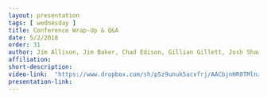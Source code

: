 ```yaml
---
layout: presentation
tags: [ wednesday ]
title: Conference Wrap-Up & Q&A
date: 5/2/2018
order: 31
author: Jim Allison, Jim Baker, Chad Edison, Gillian Gillett, Josh Shaw (Moderator Kyle Gradinger) 
affiliation: 
short-description:
video-link:  "https://www.dropbox.com/sh/p5z9unuk5acvfrj/AACbjnHR0TMlnz8NXFtsswMxa/Day2/2018-05-02_Cal-ITC_Day2-15.Closing-Panel.mp4"  
presentation-link: 
---
```

